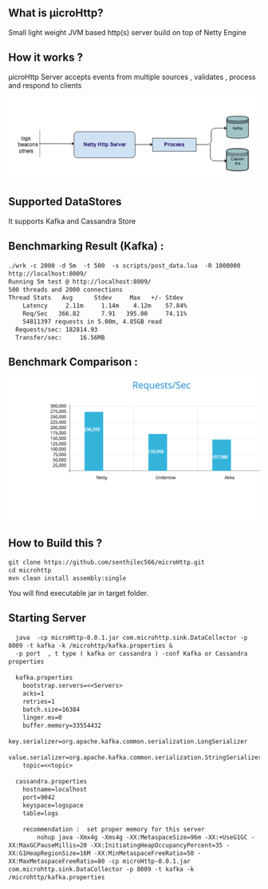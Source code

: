 ## What is μicroHttp?
  Small light weight JVM based http(s) server build on top of Netty Engine

## How it works ?
   μicroHttp Server accepts events from multiple sources , validates , process and respond to clients
   
   ![WorkFlow](https://github.com/senthilec566/microHttp/blob/master/images/microHttp_DataFlow.png?raw=true "Data Flow")

## Supported DataStores 
   It supports Kafka and Cassandra Store 

## Benchmarking Result (Kafka) :

    ./wrk -c 2000 -d 5m  -t 500  -s scripts/post_data.lua  -R 1000000 http://localhost:8009/
    Running 5m test @ http://localhost:8009/
    500 threads and 2000 connections
    Thread Stats   Avg      Stdev     Max   +/- Stdev
        Latency     2.11m     1.14m    4.12m    57.84%
        Req/Sec   366.82      7.91   395.00     74.11%
        54811397 requests in 5.00m, 4.85GB read
      Requests/sec: 182814.93
      Transfer/sec:     16.56MB

## Benchmark Comparison :
![Benchmark Result](https://github.com/senthilec566/microHttp/blob/master/images/BenchmarkResult.png?raw=true "Netty vs Undertow vs Akka")
## How to Build this ?
    git clone https://github.com/senthilec566/microHttp.git
    cd microhttp
    mvn clean install assembly:single

  You will find executable jar in target folder.

## Starting Server 

      java  -cp microHttp-0.0.1.jar com.microhttp.sink.DataCollector -p 8009 -t kafka -k /microhttp/kafka.properties &
      -p port  , t type ( kafka or cassandra ) -conf Kafka or Cassandra properties
      
      kafka.properties
     	bootstrap.servers=<<Servers>
		acks=1
		retries=1
		batch.size=16384
		linger.ms=0
		buffer.memory=33554432
		key.serializer=org.apache.kafka.common.serialization.LongSerializer
		value.serializer=org.apache.kafka.common.serialization.StringSerializer
		topic=<<topic> 

	  cassandra.properties
		hostname=localhost
		port=9042
		keyspace=logspace
		table=logs
		
		recommendation :  set proper memory for this server
			nohup java -Xmx4g -Xms4g -XX:MetaspaceSize=96m -XX:+UseG1GC -XX:MaxGCPauseMillis=20 -XX:InitiatingHeapOccupancyPercent=35 -XX:G1HeapRegionSize=16M -XX:MinMetaspaceFreeRatio=50 -XX:MaxMetaspaceFreeRatio=80 -cp microHttp-0.0.1.jar com.microhttp.sink.DataCollector -p 8009 -t kafka -k /microhttp/kafka.properties
